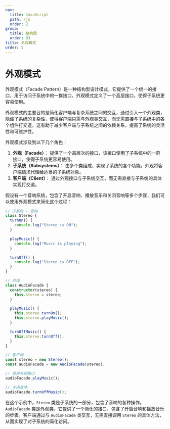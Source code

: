 ```yaml
---
nav:
  title: JavaScript
  path: /js
  order: 2
group:
  title: 结构型
  order: 83
title: 外观模式
order: 5
---
```


# 外观模式

外观模式（Facade Pattern）是一种结构型设计模式，它提供了一个统一的接口，用于访问子系统中的一群接口。外观模式定义了一个高层接口，使得子系统更容易使用。

外观模式的主要目的是简化客户端与复杂系统之间的交互，通过引入一个外观类，隐藏了系统的复杂性，使得客户端只需与外观类交互，而无需直接与子系统中的各个组件打交道。这有助于减少客户端与子系统之间的依赖关系，提高了系统的灵活性和可维护性。

外观模式涉及到以下几个角色：

1. **外观（Facade）**： 提供了一个高层次的接口，该接口使用了子系统中的一群接口，使得子系统更容易使用。
2. **子系统（Subsystems）**： 由多个类组成，实现了系统的各个功能。外观将客户端请求代理给适当的子系统对象。
3. **客户端（Client）**： 通过外观接口与子系统交互，而无需直接与子系统的具体实现打交道。

假设有一个音响系统，包含了开启音响、播放音乐和关闭音响等多个步骤，我们可以使用外观模式来简化这个过程：

```typescript
// 子系统 - 音响
class Stereo {
  turnOn() {
    console.log("Stereo is ON");
  }

  playMusic() {
    console.log("Music is playing");
  }

  turnOff() {
    console.log("Stereo is OFF");
  }
}

// 外观
class AudioFacade {
  constructor(stereo) {
    this.stereo = stereo;
  }

  playMusic() {
    this.stereo.turnOn();
    this.stereo.playMusic();
  }

  turnOffMusic() {
    this.stereo.turnOff();
  }
}

// 客户端
const stereo = new Stereo();
const audioFacade = new AudioFacade(stereo);

// 使用外观接口
audioFacade.playMusic();

// 关闭音响
audioFacade.turnOffMusic();
```

在这个示例中，`Stereo` 类是子系统的一部分，包含了音响的各种操作。`AudioFacade` 类是外观类，它提供了一个简化的接口，包含了开启音响和播放音乐的步骤。客户端通过与 `AudioFacade` 类交互，无需直接调用 `Stereo` 的具体方法，从而实现了对子系统的简化访问。